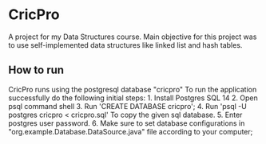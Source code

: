 # CricPro
A project for my Data Structures course. Main objective for this project was to use self-implemented data structures like linked list and hash tables. 

## How to run
CricPro runs using the postgresql database "cricpro"
To run the application successfully do the following initial steps:
	1. Install Postgres SQL 14
	2. Open psql command shell
	3. Run 'CREATE DATABASE cricpro';
	4. Run 'psql -U postgres cricpro < cricpro.sql' To copy the given sql database.
	5. Enter postgres user password.
	6. Make sure to set database configurations in "org.example.Database.DataSource.java" file according to your computer;
